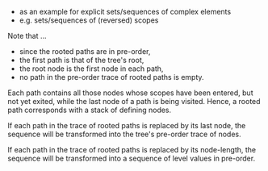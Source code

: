 
- as an example for explicit sets/sequences of complex elements
- e.g. sets/sequences of (reversed) scopes

Note that ...

* since the rooted paths are in pre-order,
* the first path is that of the tree's root,
* the root node is the first node in each path,
* no path in the pre-order trace of rooted paths is empty.

Each path contains all those nodes whose scopes have been entered, but not
yet exited, while the last node of a path is being visited. Hence, a rooted
path corresponds with a stack of defining nodes.

If each path in the trace of rooted paths is replaced by its last node,
the sequence will be transformed into the tree's pre-order trace of nodes.

If each path in the trace of rooted paths is replaced by its node-length,
the sequence will be transformed into a sequence of level values in pre-order.
